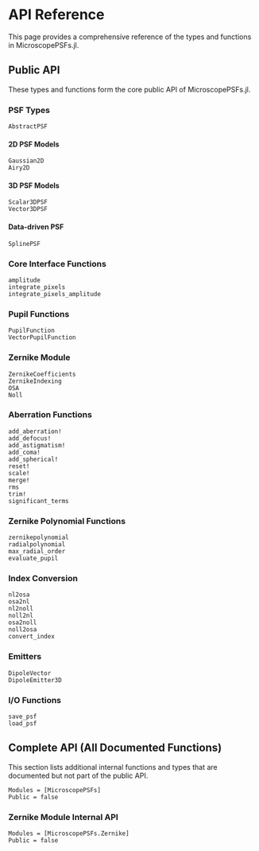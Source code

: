 # API Reference

This page provides a comprehensive reference of the types and functions in MicroscopePSFs.jl.

## Public API

These types and functions form the core public API of MicroscopePSFs.jl.

### PSF Types

```@docs
AbstractPSF
```

#### 2D PSF Models

```@docs
Gaussian2D
Airy2D
```

#### 3D PSF Models

```@docs
Scalar3DPSF
Vector3DPSF
```

#### Data-driven PSF

```@docs
SplinePSF
```

### Core Interface Functions

```@docs
amplitude
integrate_pixels
integrate_pixels_amplitude
```

### Pupil Functions

```@docs
PupilFunction
VectorPupilFunction
```

### Zernike Module

```@docs
ZernikeCoefficients
ZernikeIndexing
OSA
Noll
```

### Aberration Functions

```@docs
add_aberration!
add_defocus!
add_astigmatism!
add_coma!
add_spherical!
reset!
scale!
merge!
rms
trim!
significant_terms
```

### Zernike Polynomial Functions

```@docs
zernikepolynomial
radialpolynomial
max_radial_order
evaluate_pupil
```

### Index Conversion

```@docs
nl2osa
osa2nl
nl2noll
noll2nl
osa2noll
noll2osa
convert_index
```

### Emitters

```@docs
DipoleVector
DipoleEmitter3D
```

### I/O Functions

```@docs
save_psf
load_psf
```

## Complete API (All Documented Functions)

This section lists additional internal functions and types that are documented but not part of the public API.

```@autodocs
Modules = [MicroscopePSFs]
Public = false
```

### Zernike Module Internal API

```@autodocs
Modules = [MicroscopePSFs.Zernike]
Public = false
```